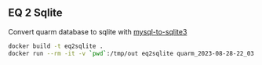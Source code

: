 ## EQ 2 Sqlite

Convert quarm database to sqlite with [mysql-to-sqlite3](https://github.com/techouse/mysql-to-sqlite3)

```bash
docker build -t eq2sqlite .
docker run --rm -it -v `pwd`:/tmp/out eq2sqlite quarm_2023-08-28-22_03.tar.gz
```
